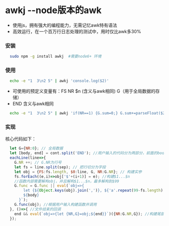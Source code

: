 awkj --node版本的awk
====

*   使用js，拥有强大的编程能力，无需记忆awk特有语法
*   高效运行，在一个百万行日志处理的测试中，用时仅比awk多30%

### 安装

```sh
  sudo npm -g install awkj  #需要node6+ 环境
```

### 使用

```sh
  echo -e "1  3\n2 5" | awkj 'console.log($2)'
```

*  可使用的预定义变量有：FS NR $n (含义与awk相同) G（用于全局数据的存储）
*  END 含义与awk相同

```sh
  echo -e "1  3\n2 5" | awkj 'if(NR==1) {G.sum=0;} G.sum+=parseFloat($2); END console.log(G.sum/NR)'
```

### 实现

核心代码如下：
```javascript
  let G={NR:0}; // 全局数据
  let [body, end] = cont.split('END'); //用户输入的代码分为两部分，前面的body每行执行，END后面的代码结束时执行
  eachLine(line=>{
    G.NR ++; // G.NR为行号
    let fs = line.split(sep); // 把行切分为字段
    let obj = {FS:fs.length, $0:line, G, NR:G.NR}; // 构建实参
    fs.forEach((e,i)=>obj['$'+(i+1)] = e); //构建$1...$n
    //函数内部需要解构obj，并且解构$1...$n，最多解构到$99
    G.func = G.func || eval(`obj=>{ 
        let {${Object.keys(obj).join(',')}, ${'a'.repeat(99-fs.length).split('').map((e,k)=>`$${k+1+fs.length}`).join(',')}} = obj;
        ${body}
      }`);
    G.func(obj); //根据用户输入构建函数并调用
  }, ()=>{ //文件结束的回调
    end && eval(`obj=>{let {NR,G}=obj;${end}}`)({NR:G.NR,G}); //构建尾部函数并调用
  });
```
